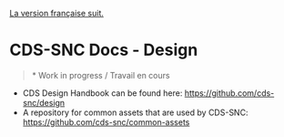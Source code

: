 [La version française suit.](#TODO)

# CDS-SNC Docs - Design

> \* Work in progress / Travail en cours

- CDS Design Handbook can be found here: https://github.com/cds-snc/design
- A repository for common assets that are used by CDS-SNC: https://github.com/cds-snc/common-assets
